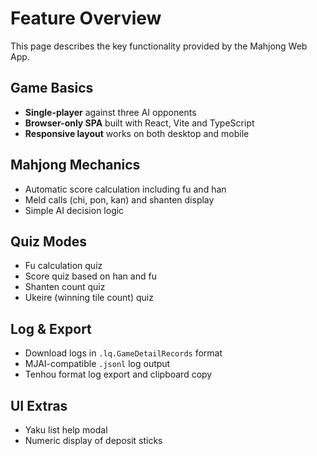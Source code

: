 # Feature Overview

This page describes the key functionality provided by the Mahjong Web App.

## Game Basics
- **Single-player** against three AI opponents
- **Browser-only SPA** built with React, Vite and TypeScript
- **Responsive layout** works on both desktop and mobile

## Mahjong Mechanics
- Automatic score calculation including fu and han
- Meld calls (chi, pon, kan) and shanten display
- Simple AI decision logic

## Quiz Modes
- Fu calculation quiz
- Score quiz based on han and fu
- Shanten count quiz
- Ukeire (winning tile count) quiz

## Log & Export
- Download logs in `.lq.GameDetailRecords` format
- MJAI-compatible `.jsonl` log output
- Tenhou format log export and clipboard copy

## UI Extras
- Yaku list help modal
- Numeric display of deposit sticks

